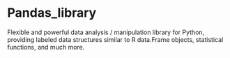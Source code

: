# Pandas_library
Flexible and powerful data analysis / manipulation library for Python, providing labeled data structures similar to R data.Frame objects, statistical functions, and much more.
